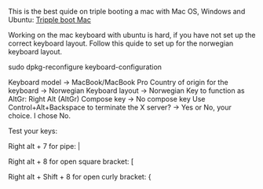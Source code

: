 This is the best quide on triple booting a mac with Mac OS, Windows and Ubuntu:
[Tripple boot Mac ](https://www.innoq.com/en/blog/triple-booting-a-mac/)

Working on the mac keyboard with ubuntu is hard, if you have not set up the correct keyboard layout.
Follow this quide to set up for the norwegian keyboard layout.

sudo dpkg-reconfigure keyboard-configuration

Keyboard model -> MacBook/MacBook Pro
Country of origin for the keyboard -> Norwegian
Keyboard layout -> Norwegian
Key to function as AltGr: Right Alt (AltGr)
Compose key -> No compose key
Use Control+Alt+Backspace to terminate the X server? -> Yes or No, your choice. I chose No.

Test your keys:

Right alt + 7 for pipe: |

Right alt + 8 for open square bracket: [

Right alt + Shift + 8 for open curly bracket: {
